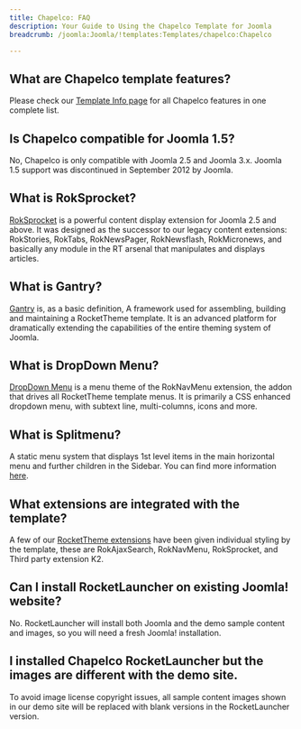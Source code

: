 ```yaml
---
title: Chapelco: FAQ
description: Your Guide to Using the Chapelco Template for Joomla
breadcrumb: /joomla:Joomla/!templates:Templates/chapelco:Chapelco

---
```


What are Chapelco template features?
-----
Please check our [Template Info page][features] for all Chapelco features in one complete list.

Is Chapelco compatible for Joomla 1.5?
-----
No, Chapelco is only compatible with Joomla 2.5 and Joomla 3.x. Joomla 1.5 support was discontinued in September 2012 by Joomla.

What is RokSprocket?
-----
[RokSprocket][roksprocket] is a powerful content display extension for Joomla 2.5 and above. It was designed as the successor to our legacy content extensions: RokStories, RokTabs, RokNewsPager, RokNewsflash, RokMicronews, and basically any module in the RT arsenal that manipulates and displays articles.

What is Gantry?
-----
[Gantry][gantry] is, as a basic definition, A framework used for assembling, building and maintaining a RocketTheme template. It is an advanced platform for dramatically extending the capabilities of the entire theming system of Joomla.

What is DropDown Menu?
-----
[DropDown Menu][dropdown] is a menu theme of the RokNavMenu extension, the addon that drives all RocketTheme template menus. It is primarily a CSS enhanced dropdown menu, with subtext line, multi-columns, icons and more.

What is Splitmenu?
-----
A static menu system that displays 1st level items in the main horizontal menu and further children in the Sidebar. You can find more information [here][splitmenu].

What extensions are integrated with the template?
-----
A few of our [RocketTheme extensions][extensions] have been given individual styling by the template, these are RokAjaxSearch, RokNavMenu, RokSprocket, and Third party extension K2.

Can I install RocketLauncher on existing Joomla! website?
-----
No. RocketLauncher will install both Joomla and the demo sample content and images, so you will need a fresh Joomla! installation.

I installed Chapelco RocketLauncher but the images are different with the demo site.
-----
To avoid image license copyright issues, all sample content images shown in our demo site will be replaced with blank versions in the RocketLauncher version.

[gantry]: http://gantry-framework.org/
[features]: http://demo.rockettheme.com/joomla-templates/chapelco/features
[font]: http://www.fontsquirrel.com/fonts/ubuntu
[forum]: http://www.rockettheme.com/forum/joomla-template-chapelco
[roksprocket]: http://www.rockettheme.com/joomla/extensions/roksprocket
[dropdown]: http://demo.rockettheme.com/joomla-templates/chapelco/features/menu-options
[splitmenu]: http://demo.rockettheme.com/joomla-templates/chapelco/features/menu-options
[extensions]: http://demo.rockettheme.com/joomla-templates/chapelco/features/extensions